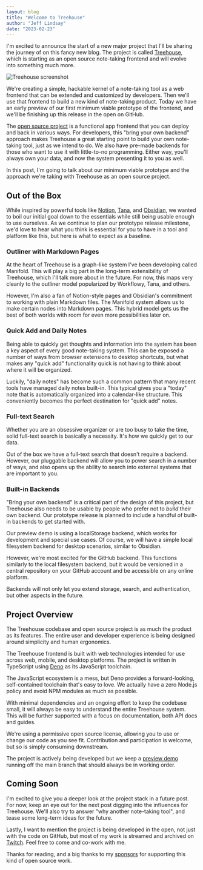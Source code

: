 ```yaml
---
layout: blog
title: "Welcome to Treehouse"
author: "Jeff Lindsay"
date: "2023-02-23"
---
```

I'm excited to announce the start of a new major project that I'll be sharing the journey of on this fancy new blog. The project is called [Treehouse](https://treehouse.sh/), which is starting as an open source note-taking frontend and will evolve into something much more.

![Treehouse screenshot](https://treehouse.sh/photos/hero-image.png)

We're creating a simple, hackable kernel of a note-taking tool as a web frontend that can be extended and customized by developers. Then we'll use that frontend to build a new kind of note-taking product. Today we have an early preview of our first minimum viable prototype of the frontend, and we'll be finishing up this release in the open on GitHub.

The [open source project](https://github.com/treehousedev/treehouse) is a functional app frontend that you can deploy and back in various ways. For developers, this "bring your own backend" approach makes Treehouse a great starting point to build your own note-taking tool, just as we intend to do. We also have pre-made backends for those who want to use it with little-to-no programming. Either way, you'll always own your data, and now the system presenting it to you as well. 

In this post, I'm going to talk about our minimum viable prototype and the approach we're taking with Treehouse as an open source project.

## Out of the Box

While inspired by powerful tools like [Notion](https://www.notion.so/), [Tana](https://tana.inc/), and [Obsidian](https://obsidian.md/), we wanted to boil our initial goal down to the essentials while still being usable enough to use ourselves. As we continue to plan our prototype release milestone, we'd love to hear what you think is essential for you to have in a tool and platform like this, but here is what to expect as a baseline.

### Outliner with Markdown Pages

At the heart of Treehouse is a graph-like system I've been developing called Manifold. This will play a big part in the long-term extensibility of Treehouse, which I'll talk more about in the future. For now, this maps very cleanly to the outliner model popularized by Workflowy, Tana, and others.

However, I'm also a fan of Notion-style pages and Obsidian's commitment to working with plain Markdown files. The Manifold system allows us to make certain nodes into Markdown pages. This hybrid model gets us the best of both worlds with room for even more possibilities later on.

### Quick Add and Daily Notes

Being able to quickly get thoughts and information into the system has been a key aspect of every good note-taking system. This can be exposed a number of ways from browser extensions to desktop shortcuts, but what makes any "quick add" functionality quick is not having to think about where it will be organized.

Luckily, "daily notes" has become such a common pattern that many recent tools have managed daily notes built-in. This typical gives you a "today" note that is automatically organized into a calendar-like structure. This conveniently becomes the perfect destination for "quick add" notes.

### Full-text Search

Whether you are an obsessive organizer or are too busy to take the time, solid full-text search is basically a necessity. It's how we quickly get to our data. 

Out of the box we have a full-text search that doesn't require a backend. However, our pluggable backend will allow you to power search in a number of ways, and also opens up the ability to search into external systems that are important to you.

### Built-in Backends

"Bring your own backend" is a critical part of the design of this project, but Treehouse also needs to be usable by people who prefer not to *build* their own backend. Our prototype release is planned to include a handful of built-in backends to get started with.

Our preview demo is using a localStorage backend, which works for development and special use cases. Of course, we will have a simple local filesystem backend for desktop scenarios, similar to Obsidian.

However, we're most excited for the GitHub backend. This functions similarly to the local filesystem backend, but it would be versioned in a central repository on your GitHub account and be accessible on any online platform.

Backends will not only let you extend storage, search, and authentication, but other aspects in the future. 

## Project Overview

The Treehouse codebase and open source project is as much the product as its features. The entire user and developer experience is being designed around simplicity and human ergonomics.

The Treehouse frontend is built with web technologies intended for use across web, mobile, and desktop platforms. The project is written in TypeScript using [Deno](https://deno.land/) as its JavaScript toolchain.

The JavaScript ecosystem is a mess, but Deno provides a forward-looking, self-contained toolchain that's easy to love. We actually have a zero Node.js policy and avoid NPM modules as much as possible.

With minimal dependencies and an ongoing effort to keep the codebase small, it will always be easy to understand the entire Treehouse system. This will be further supported with a focus on documentation, both API docs and guides.

We're using a permissive open source license, allowing you to use or change our code as you see fit. Contribution and participation is welcome, but so is simply consuming downstream. 

The project is actively being developed but we keep a [preview demo](https://treehouse.sh/demo/) running off the main branch that should always be in working order.

## Coming Soon

I'm excited to give you a deeper look at the project stack in a future post. For now, keep an eye out for the next post digging into the influences for Treehouse. We'll also try to answer "why another note-taking tool", and tease some long-term ideas for the future.

Lastly, I want to mention the project is being developed in the open, not just with the code on GitHub, but most of my work is streamed and archived on [Twitch](https://www.twitch.tv/progrium). Feel free to come and co-work with me.

Thanks for reading, and a big thanks to my [sponsors](https://github.com/sponsors/progrium/) for supporting this kind of open source work. 